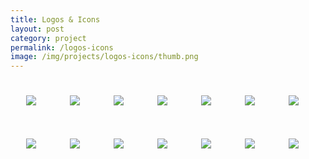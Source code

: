 ```yaml
---
title: Logos & Icons
layout: post
category: project
permalink: /logos-icons
image: /img/projects/logos-icons/thumb.png
---
```


<style type="text/css">
	img{padding:25px;}
</style>

<div class='logos'>
	<img src='/img/projects/logos-icons/spacedog.png' class='col4' />
	<img src='/img/projects/logos-icons/camp-imgur-b.png' class='col4' />
	<img src='/img/projects/logos-icons/vgnism-a.png' class='col4' />
	<img src='/img/projects/logos-icons/p4p.png' class='col4' />
	<img src='/img/projects/logos-icons/heart-ladder.png' class='col4' />
	<img src='/img/projects/logos-icons/rocket-logo.png' class='col4' />
	<img src='/img/projects/logos-icons/soon-enough.png' class='col4' />
	<img src='/img/projects/logos-icons/camp-imgur-a.png' class='col4' />
	<img src='/img/projects/logos-icons/partners-patch.png' class='col4' />
	<img src='/img/projects/logos-icons/vgnism-b.png' class='col4' />
	<img src='/img/projects/logos-icons/empty-stretch.png' class='col4' />
	<img src='/img/projects/logos-icons/osm-vote.png' class='col4' />
	<img src='/img/projects/logos-icons/ska-revival.png' class='col4 center' />
	<img src='/img/projects/logos-icons/heart-beaker.png' class='col4' />
</div>